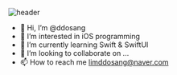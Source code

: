 ![header](https://capsule-render.vercel.app/api?type=rounded&color=#8977AD&text=ddosang's%20github&fontColor=ffffff)

- 👋 Hi, I’m @ddosang
- 👀 I’m interested in iOS programming
- 🌱 I’m currently learning Swift & SwiftUI 
- 💞️ I’m looking to collaborate on ...
- 📫 How to reach me limddosang@naver.com

<!---
ddosang/ddosang is a ✨ special ✨ repository because its `README.md` (this file) appears on your GitHub profile.
You can click the Preview link to take a look at your changes.
--->
